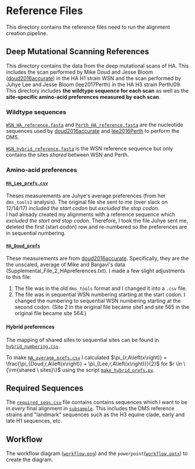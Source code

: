 # Reference Files

This directory contains the reference files need to run the alignment creation pipeline.

## Deep Mutational Scanning References
This directory contains the data from the deep mutational scans of HA.
This includes the scan performed by Mike Doud and Jesse Bloom ([doud2016accurate](http://www.mdpi.com/1999-4915/8/6/155)) in the HA H1 strain WSN and the scan performed by Juhye Lee and Jesse Bloom (lee2017Perth) in the HA H3 strain Perth/09. This directory includes **the wildtype sequence for each scan** as well as the **site-specific amino-acid preferences measured by each scan**.

### Wildtype sequences
[`WSN_HA_reference.fasta`](WSN_HA_reference.fasta) and [`Perth_HA_reference.fasta`](Perth_HA_reference.fasta) are the nucleotide sequences used by [doud2016accurate](http://www.mdpi.com/1999-4915/8/6/155) and [lee2016Perth]() to perform the DMS.

[`WSN_hybrid_reference.fasta`](WSN_hybrid_reference.fasta) is the WSN reference sequence but only contains the sites *shared* between WSN and Perth.


### Amino-acid preferences

#### [`HA_Lee_prefs.csv`](HA_Lee_prefs.csv)

Theses measurements are Juhye's average preferences (from her `dms_tools2` analysis).
The original file she sent to me (over slack on 12/14/17) *included the start codon* but *excluded the stop codon*.  
I had already created my alignments with a reference sequence which *excluded the start and stop codon*.
Therefore, I took the file Juhye sent me, deleted the first (start codon) row and re-numbered so the preferences are in sequential numbering.

#### [`HA_Doud_prefs`](HA_Doud_prefs.csv)

These measurements are from [doud2016accurate](http://www.mdpi.com/1999-4915/8/6/155).
Specifically, they are the the unscaled, average of Mike and Bargavi's data (Supplemental_File_2_HApreferences.txt).
I made a few slight adjustments to this file:   

1. The file was in the old `dms_tools` format and I changed it into a `.csv` file.   
2. The file was in sequential WSN numbering starting at the start codon. I changed the numbering to sequential WSN numbering starting at the second codon. (Site 2 in the original file became site1 and site 565 in the original file became site 564.)

#### Hybrid preferences

The mapping of shared sites to sequential sites can be found in [`hybrid_numbering.csv`](hybrid_numbering.csv).

To make [`HA_average_prefs.csv`](HA_average_prefs.csv) I calculated $\pi_{r,A\left(x\right)} = \frac{\pi_{Doud,r,A\left(x\right)} + \pi_{Lee,r,A\left(x\right)}}{2}$ for $r \in \{\rm{shared \ sites}\}$ using the script [`make_hybrid_prefs.py`](make_hybrid_prefs.py).

## Required Sequences

The [`required_seqs.csv`](required_seqs.csv) file contains contains sequences which I want to be in *every* final alignment in [`subsample`](../subsample/). This includes the DMS reference strains and "landmark" sequences such as the H3 equine clade, early and late H1 sequences, etc.

## Workflow

The workflow diagram ([`workflow.png`](workflow.png)) and the `powerpoint`([`workflow.pptx`](workflow.pptx)) to create the diagram.  
